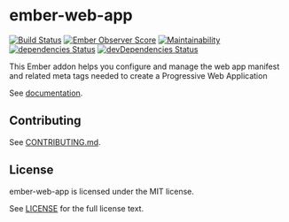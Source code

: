 # ember-web-app

[![Build Status](https://travis-ci.org/zonkyio/ember-web-app.svg?branch=master)](https://travis-ci.org/zonkyio/ember-web-app)
[![Ember Observer Score](https://emberobserver.com/badges/ember-web-app.svg)](https://emberobserver.com/addons/ember-web-app)
[![Maintainability](https://api.codeclimate.com/v1/badges/3745a4b7af3f134d40ed/maintainability)](https://codeclimate.com/github/zonkyio/ember-web-app/maintainability)
[![dependencies Status](https://david-dm.org/zonkyio/ember-web-app/status.svg)](https://david-dm.org/zonkyio/ember-web-app)
[![devDependencies Status](https://david-dm.org/zonkyio/ember-web-app/dev-status.svg)](https://david-dm.org/zonkyio/ember-web-app?type=dev)

This Ember addon helps you configure and manage the web app manifest and related meta tags needed to create a Progressive Web Application

See [documentation](https://zonkyio.github.io/ember-web-app).

## Contributing

See [CONTRIBUTING.md](./CONTRIBUTING.md).

## License

ember-web-app is licensed under the MIT license.

See [LICENSE](./LICENSE) for the full license text.
